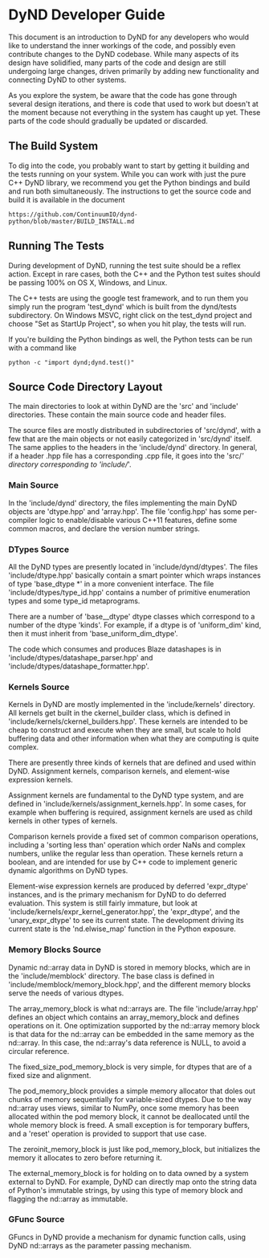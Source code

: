 DyND Developer Guide
====================

This document is an introduction to DyND for any developers
who would like to understand the inner workings of the code,
and possibly even contribute changes to the DyND codebase.
While many aspects of its design have solidified, many parts of
the code and design are still undergoing large changes, driven
primarily by adding new functionality and connecting DyND to
other systems.

As you explore the system, be aware that the code has gone
through several design iterations, and there is code that
used to work but doesn't at the moment because not everything
in the system has caught up yet. These parts of the code
should gradually be updated or discarded.

The Build System
----------------

To dig into the code, you probably want to start by getting
it building and the tests running on your system. While you can
work with just the pure C++ DyND library, we recommend you get
the Python bindings and build and run both simultaneously. The
instructions to get the source code and build it is available
in the document

    https://github.com/ContinuumIO/dynd-python/blob/master/BUILD_INSTALL.md

Running The Tests
-----------------

During development of DyND, running the test suite should be
a reflex action. Except in rare cases, both the C++ and
the Python test suites should be passing 100% on OS X, Windows,
and Linux.

The C++ tests are using the google test framework, and to
run them you simply run the program 'test_dynd' which is built
from the dynd/tests subdirectory. On Windows MSVC, right
click on the test_dynd project and choose "Set as StartUp Project",
so when you hit play, the tests will run.

If you're building the Python bindings as well, the Python tests can
be run with a command like

    python -c "import dynd;dynd.test()"

Source Code Directory Layout
----------------------------

The main directories to look at within DyND are the 'src' and 'include'
directories. These contain the main source code and header files.

The source files are mostly distributed in subdirectories of 'src/dynd',
with a few that are the main objects or not easily categorized in 'src/dynd'
itself. The same applies to the headers in the 'include/dynd' directory. In
general, if a header .hpp file has a corresponding .cpp file, it goes into
the 'src/*' directory corresponding to 'include/*'.

### Main Source

In the 'include/dynd' directory, the files implementing the main DyND
objects are 'dtype.hpp' and 'array.hpp'. The file 'config.hpp'
has some per-compiler logic to enable/disable various C++11 features,
define some common macros, and declare the version number strings.

### DTypes Source

All the DyND types are presently located in 'include/dynd/dtypes'.
The files 'include/dtype.hpp' basically contain a smart pointer which
wraps instances of type 'base_dtype *' in a more convenient interface.
The file 'include/dtypes/type_id.hpp' contains a number of primitive
enumeration types and some type_id metaprograms.

There are a number of 'base_<kind>_dtype' dtype classes which correspond
to a number of the dtype 'kinds'. For example, if a dtype is of 'uniform_dim'
kind, then it must inherit from 'base_uniform_dim_dtype'.

The code which consumes and produces Blaze datashapes is in
'include/dtypes/datashape_parser.hpp' and 'include/dtypes/datashape_formatter.hpp'.

### Kernels Source

Kernels in DyND are mostly implemented in the 'include/kernels' directory.
All kernels get built in the ckernel_builder class, which is defined in
'include/kernels/ckernel_builders.hpp'. These kernels are intended to be
cheap to construct and execute when they are small, but scale to hold
buffering data and other information when what they are computing is
quite complex.

There are presently three kinds of kernels that are defined and used within
DyND. Assignment kernels, comparison kernels, and element-wise expression
kernels.

Assignment kernels are fundamental to the DyND type system, and
are defined in 'include/kernels/assignment_kernels.hpp'. In some cases,
for example when buffering is required, assignment kernels are used as
child kernels in other types of kernels.

Comparison kernels provide a fixed set of common comparison operations,
including a 'sorting less than' operation which order NaNs and complex
numbers, unlike the regular less than operation. These kernels return
a boolean, and are intended for use by C++ code to implement generic
dynamic algorithms on DyND types.

Element-wise expression kernels are produced by deferred 'expr_dtype'
instances, and is the primary mechanism for DyND to do deferred evaluation.
This system is still fairly immature, but look at
'include/kernels/expr_kernel_generator.hpp', the 'expr_dtype', and the
'unary_expr_dtype' to see its current state. The development driving its
current state is the 'nd.elwise_map' function in the Python exposure.

### Memory Blocks Source

Dynamic nd::array data in DyND is stored in memory blocks, which are
in the 'include/memblock' directory. The base class is defined in
'include/memblock/memory_block.hpp', and the different memory blocks
serve the needs of various dtypes.

The array_memory_block is what nd::arrays are. The file
'include/array.hpp' defines an object which contains an
array_memory_block and defines operations on it. One optimization
supported by the nd::array memory block is that data for the
nd::array can be embedded in the same memory as the nd::array.
In this case, the nd::array's data reference is NULL, to avoid
a circular reference.

The fixed_size_pod_memory_block is very simple, for dtypes that are
of a fixed size and alignment.

The pod_memory_block provides a simple memory allocator that doles
out chunks of memory sequentially for variable-sized dtypes. Due to
the way nd::array uses views, similar to NumPy, once some memory has
been allocated within the pod memory block, it cannot be deallocated
until the whole memory block is freed. A small exception is for temporary
buffers, and a 'reset' operation is provided to support that use case.

The zeroinit_memory_block is just like pod_memory_block, but initializes
the memory it allocates to zero before returning it.

The external_memory_block is for holding on to data owned by a system
external to DyND. For example, DyND can directly map onto the string
data of Python's immutable strings, by using this type of memory block
and flagging the nd::array as immutable.

### GFunc Source

GFuncs in DyND provide a mechanism for dynamic function calls, using
DyND nd::arrays as the parameter passing mechanism.
